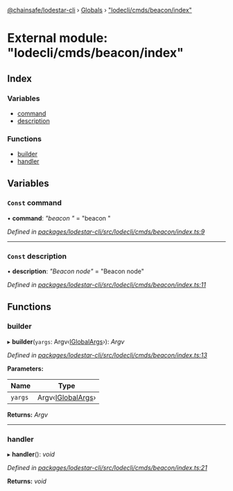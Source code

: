 [@chainsafe/lodestar-cli](../README.md) › [Globals](../globals.md) › ["lodecli/cmds/beacon/index"](_lodecli_cmds_beacon_index_.md)

# External module: "lodecli/cmds/beacon/index"

## Index

### Variables

* [command](_lodecli_cmds_beacon_index_.md#const-command)
* [description](_lodecli_cmds_beacon_index_.md#const-description)

### Functions

* [builder](_lodecli_cmds_beacon_index_.md#builder)
* [handler](_lodecli_cmds_beacon_index_.md#handler)

## Variables

### `Const` command

• **command**: *"beacon <command>"* = "beacon <command>"

*Defined in [packages/lodestar-cli/src/lodecli/cmds/beacon/index.ts:9](https://github.com/ChainSafe/lodestar/blob/b76b72d03/packages/lodestar-cli/src/lodecli/cmds/beacon/index.ts#L9)*

___

### `Const` description

• **description**: *"Beacon node"* = "Beacon node"

*Defined in [packages/lodestar-cli/src/lodecli/cmds/beacon/index.ts:11](https://github.com/ChainSafe/lodestar/blob/b76b72d03/packages/lodestar-cli/src/lodecli/cmds/beacon/index.ts#L11)*

## Functions

###  builder

▸ **builder**(`yargs`: Argv‹[IGlobalArgs](../interfaces/_lodecli_options_.iglobalargs.md)›): *Argv*

*Defined in [packages/lodestar-cli/src/lodecli/cmds/beacon/index.ts:13](https://github.com/ChainSafe/lodestar/blob/b76b72d03/packages/lodestar-cli/src/lodecli/cmds/beacon/index.ts#L13)*

**Parameters:**

Name | Type |
------ | ------ |
`yargs` | Argv‹[IGlobalArgs](../interfaces/_lodecli_options_.iglobalargs.md)› |

**Returns:** *Argv*

___

###  handler

▸ **handler**(): *void*

*Defined in [packages/lodestar-cli/src/lodecli/cmds/beacon/index.ts:21](https://github.com/ChainSafe/lodestar/blob/b76b72d03/packages/lodestar-cli/src/lodecli/cmds/beacon/index.ts#L21)*

**Returns:** *void*
